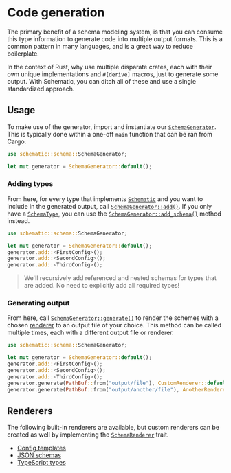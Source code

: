# Code generation

The primary benefit of a schema modeling system, is that you can consume this type information to
generate code into multiple output formats. This is a common pattern in many languages, and is a
great way to reduce boilerplate.

In the context of Rust, why use multiple disparate crates, each with their own unique
implementations and `#[derive]` macros, just to generate some output. With Schematic, you can ditch
all of these and use a single standardized approach.

## Usage

To make use of the generator, import and instantiate our
[`SchemaGenerator`](https://docs.rs/schematic/latest/schematic/schema/struct.SchemaGenerator.html).
This is typically done within a one-off `main` function that can be ran from Cargo.

```rust
use schematic::schema::SchemaGenerator;

let mut generator = SchemaGenerator::default();
```

### Adding types

From here, for every type that implements
[`Schematic`](https://docs.rs/schematic/latest/schematic/trait.Schematic.html) and you want to
include in the generated output, call
[`SchemaGenerator::add()`](https://docs.rs/schematic/latest/schematic/schema/struct.SchemaGenerator.html#method.add).
If you only have a [`SchemaType`](https://docs.rs/schematic/latest/schematic/enum.SchemaType.html),
you can use the
[`SchemaGenerator::add_schema()`](https://docs.rs/schematic/latest/schematic/schema/struct.SchemaGenerator.html#method.add_schema)
method instead.

```rust
use schematic::schema::SchemaGenerator;

let mut generator = SchemaGenerator::default();
generator.add::<FirstConfig>();
generator.add::<SecondConfig>();
generator.add::<ThirdConfig>();
```

> We'll recursively add referenced and nested schemas for types that are added. No need to
> explicitly add all required types!

### Generating output

From here, call
[`SchemaGenerator::generate()`](https://docs.rs/schematic/latest/schematic/schema/struct.SchemaGenerator.html#method.generate)
to render the schemes with a chosen [renderer](#renderers) to an output file of your choice. This
method can be called multiple times, each with a different output file or renderer.

```rust
use schematic::schema::SchemaGenerator;

let mut generator = SchemaGenerator::default();
generator.add::<FirstConfig>();
generator.add::<SecondConfig>();
generator.add::<ThirdConfig>();
generator.generate(PathBuf::from("output/file"), CustomRenderer::default())?;
generator.generate(PathBuf::from("output/another/file"), AnotherRenderer::default())?;
```

## Renderers

The following built-in renderers are available, but custom renderers can be created as well by
implementing the
[`SchemaRenderer`](https://docs.rs/schematic/latest/schematic/schema/trait.SchemaRenderer.html)
trait.

- [Config templates](./template.md)
- [JSON schemas](./json-schema.md)
- [TypeScript types](./typescript.md)

